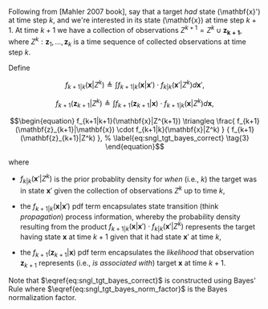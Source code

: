 


Following from [Mahler 2007 book], say that a target *had* state \(\mathbf{x}'\) at time step $k$, and we're interested in its state \(\mathbf{x}\) at time step $k+1.$ At time $k+1$ we have a collection of observations $Z^{k+1}=Z^k \cup \mathbf{z_{k+1}}$, where $Z^k:\mathbf{z}_1, \ldots, \mathbf{z}_k$ is a time sequence of collected observations at time step $k$.

Define

$$
\begin{equation}
f_{k+1|k}(\mathbf{x}|Z^k)
    \triangleq 
        \int 
            f_{k+1|k}(\mathbf{x}|\mathbf{x}')
            \cdot 
            f_{k|k}(\mathbf{x}'|Z^k)d\mathbf{x}',
% 
\label{eq:sngl_tgt_bayes_predict} \tag{1}
\end{equation}
$$

$$\begin{equation}
f_{k+1}(\mathbf{z}_{k+1}|Z^k)
    \triangleq
        {
            \int f_{k+1}(\mathbf{z}_{k+1}|\mathbf{x})
            \cdot
            f_{k+1|k}(\mathbf{x}|Z^k)d\mathbf{x}
        },
% 
\label{eq:sngl_tgt_bayes_norm_factor} \tag{2}
\end{equation}$$



$$\begin{equation}
f_{k+1|k+1}(\mathbf{x}|Z^{k+1})
    \triangleq
        \frac{
                f_{k+1}(\mathbf{z}_{k+1}|\mathbf{x})
                \cdot
                f_{k+1|k}(\mathbf{x}|Z^k)
            }
            {
                f_{k+1}(\mathbf{z}_{k+1}|Z^k)
            },
% 
\label{eq:sngl_tgt_bayes_correct} \tag{3}
\end{equation}$$



where

- $f_{k|k}(\mathbf{x}'|Z^k)$ is the prior probablity density for *when* (i.e., $k$) the target was in state $\mathbf{x}'$ given the collection of observations $Z^k$ up to time $k$,
- the $f_{k+1|k}(\mathbf{x}|\mathbf{x}')$ pdf term encapsulates state transition (think *propagation*) process information, whereby the probability density resulting from the product $f_{k+1|k}(\mathbf{x}|\mathbf{x}')\cdot f_{k|k}(\mathbf{x}'|Z^k)$ represents the target having state $\mathbf{x}$ at time $k+1$ given that it had state $\mathbf{x}'$ at time $k$,


- the $f_{k+1}(\mathbf{z}_{k+1}|\mathbf{x})$ pdf term encapsulates the *likelihood* that observation $\mathbf{z}_{k+1}$ represents (i.e., *is associated with*) target $\mathbf{x}$ at time $k+1$.


Note that $\eqref{eq:sngl_tgt_bayes_correct}$ is constructed using Bayes' Rule where $\eqref{eq:sngl_tgt_bayes_norm_factor}$ is the Bayes normalization factor.